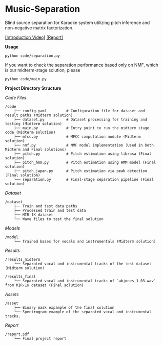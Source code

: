 # Music-Separation
Blind source separation for Karaoke system utilizing pitch inference and non-negative matrix factorization.  

[[Introduction Video]](https://drive.google.com/file/d/15Mt1g5Qd_l55M_n-H6ARp4fXpuWETiz4/view?usp=sharing) [[Report]](./report.pdf)

**Usage**

```
python code/separation.py
```

If you want to check the separation performance based only on NMF, which is our midterm-stage solution, please

```
python code/main.py
```

**Project Directory Structure**

*Code Files*

```
/code  
    ├── config.yaml         # Configuration file for dataset and result paths (Midterm solution)  
    ├── dataset.py          # Dataset processing for training and testing (Midterm solution)  
    ├── main.py             # Entry point to run the midterm stage code (Midterm solution)  
    ├── mfcc.py             # MFCC computation module (Midterm solution)  
    ├── nmf.py              # NMF model implementation (Used in both Midterm and Final solutions)  
    ├── pitch.py            # Pitch estimation using librosa (Final solution)  
    ├── pitch_hmm.py        # Pitch estimation using HMM model (Final solution)  
    ├── pitch_japan.py      # Pitch estimation via peak detection (Final solution)  
    └── separation.py       # Final-stage separation pipeline (Final solution)  
```

*Dataset*

```
/dataset  
    ├── Train and test data paths  
    ├── Processed train and test data  
    ├── MIR-1K dataset  
    └── Wave files to test the final solution
```

*Models*

```
/model  
    └── Trained bases for vocals and instrumentals (Midterm solution)  
```

*Results*

```
/results_midterm  
    └── Separated vocal and instrumental tracks of the test dataset (Midterm solution)  

/results_final  
    └── Separated vocal and instrumental tracks of `abjones_1_03.wav` from MIR-1K dataset (Final solution)  
```

*Assets*

```
/asset
	├── Binary mask expample of the final solution
	└── Spectrogram example of the separated vocal and instrumental tracks. 
```

*Report*

```
/report.pdf  
    └── Final project report  
```

